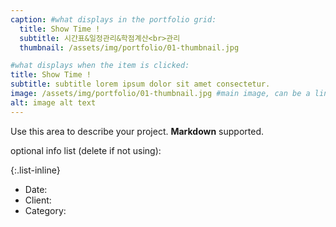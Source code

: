 ```yaml
---
caption: #what displays in the portfolio grid:
  title: Show Time !
  subtitle: 시간표&일정관리&학점계산<br>관리
  thumbnail: /assets/img/portfolio/01-thumbnail.jpg

#what displays when the item is clicked:
title: Show Time !
subtitle: subtitle lorem ipsum dolor sit amet consectetur.
image: /assets/img/portfolio/01-thumbnail.jpg #main image, can be a link or a file in assets/img/portfolio
alt: image alt text
---
```


Use this area to describe your project. **Markdown** supported.

optional info list (delete if not using):

{:.list-inline}

- Date:
- Client:
- Category:
